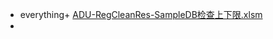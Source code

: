 - everything+ [ADU-RegCleanRes-SampleDB检查上下限.xlsm](file:///C:/Users/13359/Desktop/ADU-RegCleanRes-SampleDB检查上下限.xlsx)
-